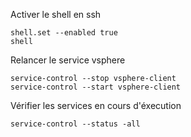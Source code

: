 Activer le shell en ssh

    shell.set --enabled true
    shell

Relancer le service vsphere

    service-control --stop vsphere-client
    service-control --start vsphere-client
    
Vérifier les services en cours d'éxecution

    service-control --status -all

<!--stackedit_data:
eyJoaXN0b3J5IjpbLTE3MzE2Nzk0ODEsNzU2OTY0NDkyXX0=
-->